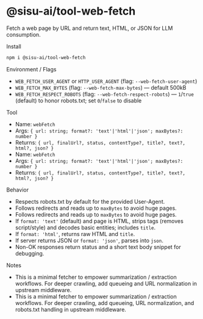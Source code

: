 # @sisu-ai/tool-web-fetch

Fetch a web page by URL and return text, HTML, or JSON for LLM consumption.

Install
```bash
npm i @sisu-ai/tool-web-fetch
```

Environment / Flags
- `WEB_FETCH_USER_AGENT` or `HTTP_USER_AGENT` (flag: `--web-fetch-user-agent`)
- `WEB_FETCH_MAX_BYTES` (flag: `--web-fetch-max-bytes`) — default 500kB
- `WEB_FETCH_RESPECT_ROBOTS` (flag: `--web-fetch-respect-robots`) — `1`/`true` (default) to honor robots.txt; set `0`/`false` to disable

Tool
- Name: `webFetch`
- Args: `{ url: string; format?: 'text'|'html'|'json'; maxBytes?: number }`
- Returns: `{ url, finalUrl?, status, contentType?, title?, text?, html?, json? }`
- Name: `webFetch`
- Args: `{ url: string; format?: 'text'|'html'|'json'; maxBytes?: number }`
- Returns: `{ url, finalUrl?, status, contentType?, title?, text?, html?, json? }`

Behavior
- Respects robots.txt by default for the provided User-Agent.
- Follows redirects and reads up to `maxBytes` to avoid huge pages.
- Follows redirects and reads up to `maxBytes` to avoid huge pages.
- If `format: 'text'` (default) and page is HTML, strips tags (removes script/style) and decodes basic entities; includes `title`.
- If `format: 'html'`, returns raw HTML and `title`.
- If server returns JSON or `format: 'json'`, parses into `json`.
- Non-OK responses return status and a short text body snippet for debugging.

Notes
- This is a minimal fetcher to empower summarization / extraction workflows. For deeper crawling, add queueing and URL normalization in upstream middleware.
- This is a minimal fetcher to empower summarization / extraction workflows. For deeper crawling, add queueing, URL normalization, and robots.txt handling in upstream middleware.

